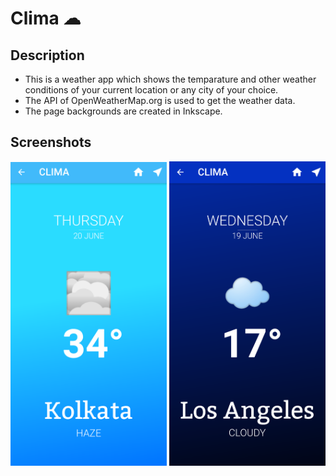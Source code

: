 # Clima ☁

## Description

- This is a weather app which shows the temparature and other weather conditions of your current location or any city of your choice.
- The API of OpenWeatherMap.org is used to get the weather data.
- The page backgrounds are created in Inkscape.
  
## Screenshots
<img src="screenshots/Clima_Day.png" width = 250> <img src="Screenshots/Clima_Night.png" width = 250>